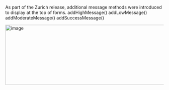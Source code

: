 As part of the Zurich release, additional message methods were introduced to display at the top of forms.
addHighMessage()
addLowMessage()
addModerateMessage()
addSuccessMessage()

<img width="1277" height="192" alt="image" src="https://github.com/user-attachments/assets/4a824bbb-92d0-4108-ab73-bdc263404c5a" />

